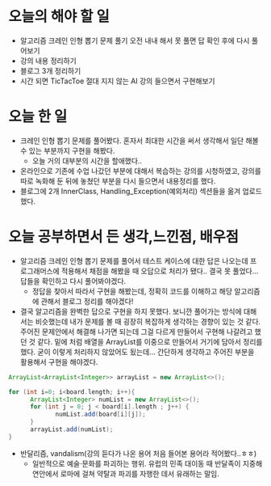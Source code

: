 # 오늘의 해야 할 일
* 알고리즘 크레인 인형 뽑기 문제 풀기 오전 내내 해서 못 풀면 답 확인 후에 다시 풀어보기
* 강의 내용 정리하기
* 블로그 3개 정리하기
* 시간 되면 TicTacToe 절대 지지 않는 AI 강의 들으면서 구현해보기

# 오늘 한 일
* 크레인 인형 뽑기 문제를 풀어봤다. 혼자서 최대한 시간을 써서 생각해서 일단 해볼 수 있는 부분까지 구현을 해봤다.
  * 오늘 거의 대부분의 시간을 할애했다.. 
* 온라인으로 기존에 수업 나갔던 부분에 대해서 복습하는 강의를 시청하였고, 강의를 따로 녹화해 둔 뒤에 놓쳤던 부분을
다시 들으면서 내용정리를 했다.
* 블로그에 2개 InnerClass, Handling_Exception(예외처리) 섹션들을 옮겨 업로드했다. 

# 오늘 공부하면서 든 생각,느낀점, 배우점

* 알고리즘 크레인 인형 뽑기 문제를 풀어서 테스트 케이스에 대한 답은 나오는데 프로그래머스에 적용해서 채점을 해봤을 때
오답으로 처리가 됐다.. 결국 못 풀었다... 답들을 확인하고 다시 풀어봐야겠다.
  * 정답을 찾아서 따라서 구현을 해봤는데, 정확히 코드를 이해하고 해당 알고리즘에 관해서 블로그 정리를 해야겠다!
* 결국 알고리즘을 완벽한 답으로 구현을 하지 못했다. 보니깐 풀어가는 방식에 대해서는 비슷했는데 내가 문제를 볼 때 
굉장히 복잡하게 생각하는 경향이 있는 것 같다. 주어진 문제안에서 해결해 나가면 되는데 그걸 다르게 만들어서 구현해 나갈려고 했던 것
같다. 밑에 처럼 배열을 ArrayList를 이중으로 만들어서 거기에 담아서 정리를 했다. 굳이 이렇게 처리하지 않았어도 됬는데...
간단하게 생각하고 주어진 부분을 활용해서 구현을 해야겠다.
```groovy
ArrayList<ArrayList<Integer>> arrayList = new ArrayList<>();

for (int i=0; i<board.length; i++){
      ArrayList<Integer> numList = new ArrayList<>();
      for (int j = 0; j < board[i].length ; j++) {
             numList.add(board[i][j]);
      }
      arrayList.add(numList);
}
```
* 반달리즘, vandalism(강의 듣다가 나온 용어 처음 들어본 용어라 적어봤다..ㅎㅎ)
  * 일반적으로 예술·문화를 파괴하는 행위. 유럽의 민족 대이동 때 반달족이 지중해 연안에서 로마에 걸쳐 약탈과 파괴를 자행한 데서 유래하는 말임.

